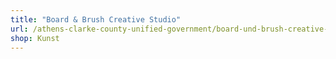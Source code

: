 ```yaml
---
title: "Board & Brush Creative Studio"
url: /athens-clarke-county-unified-government/board-und-brush-creative-studio/
shop: Kunst
---
```

